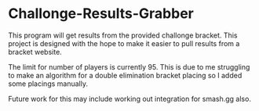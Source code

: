 # Challonge-Results-Grabber
This program will get results from the provided challonge bracket. This project is designed with the hope to make it easier to pull results from a bracket website.

The limit for number of players is currently 95. This is due to me struggling to make an algorithm for a double elimination bracket placing so I added some placings manually.

Future work for this may include working out integration for smash.gg also.
